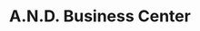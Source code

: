 ---
title: "A.N.D. Business Center"
url: /gbarnga/a-n-d-business-center-gbarnga-broad-street/
shop: clothes
---